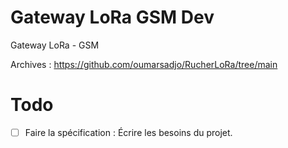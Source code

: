 # Gateway LoRa GSM Dev
Gateway LoRa - GSM


Archives : https://github.com/oumarsadjo/RucherLoRa/tree/main

# Todo
- [ ] Faire la spécification : Écrire les besoins du projet.




